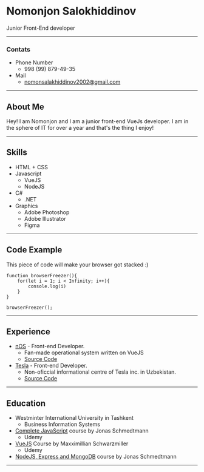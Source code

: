 # Nomonjon Salokhiddinov
Junior Front-End developer
********
### Contats
* Phone Number
    + 998 (99) 879-49-35
* Mail
    + nomonsalakhiddinov2002@gmail.com
********
## About Me
Hey! I am Nomonjon and I am a junior front-end VueJs developer. I am in the sphere of IT for over a year and that's the thing I enjoy!
********
## Skills
* HTML + CSS
* Javascript
    + VueJS
    + NodeJS
* C#
    + .NET
* Graphics
    + Adobe Photoshop
    + Adobe Illustrator
    + Figma
********
## Code Example
This piece of code will make your browser got stacked :)
```
function browserFreezer(){
    for(let i = 1; i < Infinity; i++){
        console.log(i)
    }
}

browserFreezer();
```
********
## Experience
* [nOS](nos-beta-2.netlify.app) - Front-end Developer.
    + Fan-made operational system written on VueJS
    + [Source Code](https://github.com/Salokhiddinov/nOS-2.0)
* [Tesla](https://tesla11256.netlify.app) - Front-end Developer.
    + Non-oficcial informational centre of Tesla inc. in Uzbekistan.
    + [Source Code](https://github.com/Salokhiddinov/tesla-beta-2)
********
## Education
* Westminter International University in Tashkent
    + Business Information Systems
* [Complete JavaScript](https://www.udemy.com/course/the-complete-javascript-course/) course by Jonas Schmedtmann
    + Udemy
* [VueJS](https://www.udemy.com/course/vuejs-2-the-complete-guide/) Course by Maxximillian Schwarzmiller
    + Udemy
* [NodeJS, Express and MongoDB](https://www.udemy.com/course/nodejs-express-mongodb-bootcamp/) course by Jonas Schmedtmann
*********